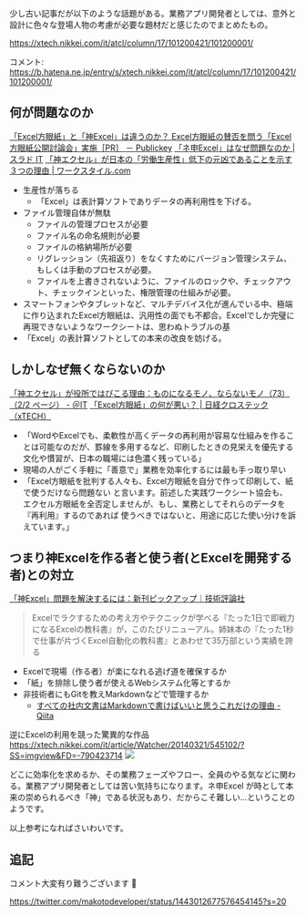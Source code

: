 少し古い記事だが以下のような話題がある。業務アプリ開発者としては、意外と設計に色々な登場人物の考慮が必要な題材だと感じたのでまとめたもの。

https://xtech.nikkei.com/it/atcl/column/17/101200421/101200001/

コメント: https://b.hatena.ne.jp/entry/s/xtech.nikkei.com/it/atcl/column/17/101200421/101200001/


## 何が問題なのか
[「Excel方眼紙」と「神Excel」は違うのか？ Excel方眼紙の賛否を問う「Excel方眼紙公開討論会」実施［PR］ － Publickey](https://www.publickey1.jp/blog/17/excelexcel_excelexcelpr.html)
[「ネ申Excel」はなぜ問題なのか | スラド IT](https://it.srad.jp/story/13/10/23/037221/)
[「神エクセル」が日本の「労働生産性」低下の元凶であることを示す３つの理由 | ワークスタイル.com](https://xn--eckva4aya5tta5g.com/badhabit.html#i-2)


- 生産性が落ちる
    - 「Excel」は表計算ソフトでありデータの再利用性を下げる。
- ファイル管理自体が無駄
    - ファイルの管理プロセスが必要
    - ファイル名の命名規則が必要
    - ファイルの格納場所が必要
    - リグレッション（先祖返り）をなくすためにバージョン管理システム、もしくは手動のプロセスが必要。
    - ファイルを上書きされないように、ファイルのロックや、チェックアウト、チェックインといった、権限管理の仕組みが必要。
- スマートフォンやタブレットなど、マルチデバイス化が進んでいる中、極端に作り込まれたExcel方眼紙は、汎用性の面でも不都合。Excelでしか完璧に再現できないようなワークシートは、思わぬトラブルの基
- 「Excel」の表計算ソフトとしての本来の改良を妨げる。


## しかしなぜ無くならないのか

[「神エクセル」が役所ではびこる理由：ものになるモノ、ならないモノ（73）（2/2 ページ） - ＠IT](https://atmarkit.itmedia.co.jp/ait/articles/1612/26/news032_2.html)
[「Excel方眼紙」の何が悪い？ | 日経クロステック（xTECH）](https://xtech.nikkei.com/it/article/Watcher/20140321/545102/)

- 「WordやExcelでも、柔軟性が高くデータの再利用が容易な仕組みを作ることは可能なのだが、罫線を多用するなど、印刷したときの見栄えを優先する文化や慣習が、日本の職場には色濃く残っている」
- 現場の人がごく手軽に「善意で」業務を効率化するには最も手っ取り早い
- 「Excel方眼紙を批判する人々も、Excel方眼紙を自分で作って印刷して、紙で使うだけなら問題ない と言います。前述した実践ワークシート協会も、 エクセル方眼紙を全否定しませんが、もし、業務としてそれらのデータを『再利用』するのであれば 使うべきではないと、用途に応じた使い分けを訴えています。」

## つまり神Excelを作る者と使う者(とExcelを開発する者)との対立

[「神Excel」問題を解決するには：新刊ピックアップ｜技術評論社](https://gihyo.jp/book/pickup/2020/0021)

> Excelでラクするための考え方やテクニックが学べる『たった1日で即戦力になるExcelの教科書』が，このたびリニューアル。姉妹本の『たった1秒で仕事が片づくExcel自動化の教科書』とあわせて35万部という実績を誇る

- Excelで現場（作る者）が楽になれる逃げ道を確保するか
- 「紙」を排除し使う者が使えるWebシステム化等とするか
- 非技術者にもGitを教えMarkdownなどで管理するか
    - [すべての社内文書はMarkdownで書けばいいと思うこれだけの理由 - Qiita](https://qiita.com/e99h2121/items/28fd575b18bdf41b60dd)

逆にExcelの利用を競った驚異的な作品
https://xtech.nikkei.com/it/article/Watcher/20140321/545102/?SS=imgview&FD=-790423714
![](https://xtech.nikkei.com/it/article/Watcher/20140321/545102/pic5.jpg?__scale=w:600,h:501,q:100&_sh=0b20530480)

どこに効率化を求めるか、その業務フェーズやフロー、全員のやる気などに関わる。業務アプリ開発者としては苦い気持ちになります。ネ申Excel が時として本来の崇められるべき「神」である状況もあり、だからこそ難しい...ということのようです。

以上参考になればさいわいです。


## 追記

コメント大変有り難うございます :bow: 

https://twitter.com/makotodeveloper/status/1443012677576454145?s=20
